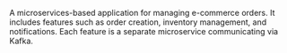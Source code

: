 A microservices-based application for managing e-commerce orders. It includes features such as order creation, inventory management, and notifications. Each feature is a separate microservice communicating via Kafka.
